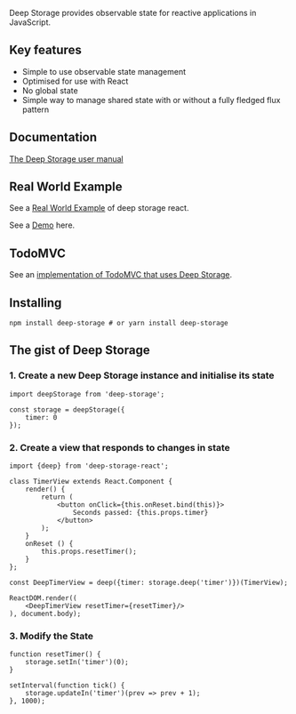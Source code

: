 Deep Storage provides observable state for reactive applications in JavaScript.

## Key features

* Simple to use observable state management
* Optimised for use with React
* No global state
* Simple way to manage shared state with or without a fully fledged flux pattern

## Documentation

[The Deep Storage user manual](https://deep-storage.gitbooks.io/deep-storage/content/)

## Real World Example

See a [Real World Example](https://github.com/deep-storage/examples/tree/master/react-saas) of
deep storage react.

See a [Demo](http://react-saas.surge.sh/) here.

## TodoMVC

See an [implementation of TodoMVC that uses Deep Storage](https://github.com/deep-storage/examples/tree/master/react-todomvc).

## Installing

    npm install deep-storage # or yarn install deep-storage

## The gist of Deep Storage

### 1. Create a new Deep Storage instance and initialise its state

    import deepStorage from 'deep-storage';

    const storage = deepStorage({
        timer: 0
    });

### 2. Create a view that responds to changes in state

    import {deep} from 'deep-storage-react';

    class TimerView extends React.Component {
        render() {
            return (
                <button onClick={this.onReset.bind(this)}>
                    Seconds passed: {this.props.timer}
                </button>
            );
        }
        onReset () {
            this.props.resetTimer();
        }
    };

    const DeepTimerView = deep({timer: storage.deep('timer')})(TimerView);

    ReactDOM.render((
        <DeepTimerView resetTimer={resetTimer}/>
    ), document.body);

### 3. Modify the State

    function resetTimer() {
        storage.setIn('timer')(0);
    }

    setInterval(function tick() {
        storage.updateIn('timer')(prev => prev + 1);
    }, 1000);

